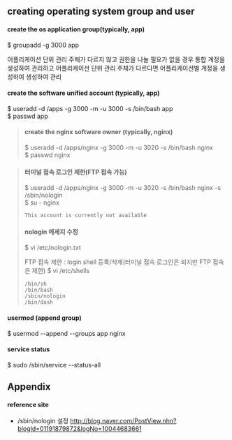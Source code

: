 ## creating operating system group and user

#### create the os application group(typically, app)
$ groupadd -g 3000 app

어플리케이션 단위 관리 주체가 다르지 않고 권한을 나눌 필요가 없을 경우 통합 계정을 생성하여 관리하고 어플리케이션 단위 관리 주체가 다르다면 어플리케이션별 계정을 생성하여 생성하여 관리

#### create the software unified account (typically, app)
$ useradd -d /apps -g 3000 -m -u 3000 -s /bin/bash app  
$ passwd app

>#### create the nginx software owner (typically, nginx)
>$ useradd -d /apps/nginx -g 3000 -m -u 3020 -s /bin/bash nginx  
>$ passwd nginx

>#### 터미널 접속 로그인 제한(FTP 접속 가능)
>$ useradd -d /apps/nginx -g 3000 -m -u 3020 -s /bin/bash nginx -s /sbin/nologin  
>$ su - nginx
>```
>This account is currently not available
>```
>
>#### nologin 메세지 수정
>$ vi /etc/nologin.txt
>
> FTP 접속 제한 : login shell 등록/삭제(터미널 접속 로그인은 되지만 FTP 접속은 제한)
>$ vi /etc/shells
>```
>/bin/sh
>/bin/bash
>/sbin/nologin
>/bin/dash
>```

#### usermod (append group)
$ usermod --append --groups app nginx

#### service status
$ sudo /sbin/service --status-all

## Appendix

#### reference site

- /sbin/nologin 설정
http://blog.naver.com/PostView.nhn?blogId=01191879872&logNo=10044683661
